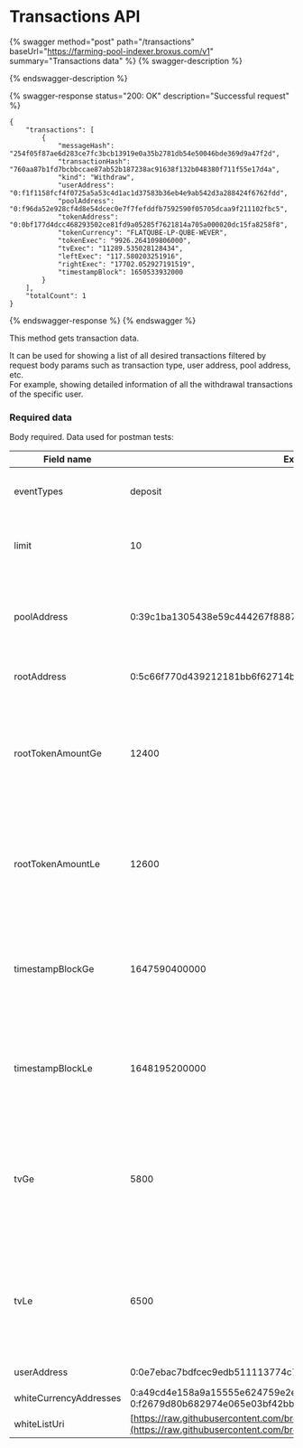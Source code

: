 # Transactions API

{% swagger method="post" path="/transactions" baseUrl="https://farming-pool-indexer.broxus.com/v1" summary="Transactions data" %}
{% swagger-description %}

{% endswagger-description %}

{% swagger-response status="200: OK" description="Successful request" %}
```
{
    "transactions": [
        {
            "messageHash": "254f05f87ae6d283ce7fc3bcb13919e0a35b2781db54e50046bde369d9a47f2d",
            "transactionHash": "760aa87b1fd7bcbbccae87ab52b187238ac91638f132b048380f711f55e17d4a",
            "kind": "Withdraw",
            "userAddress": "0:f1f1158fcf4f0725a5a53c4d1ac1d37583b36eb4e9ab542d3a288424f6762fdd",
            "poolAddress": "0:f96da52e928cf4d8e54dcec0e7f7fefddfb7592590f05705dcaa9f211102fbc5",
            "tokenAddress": "0:0bf177d4dcc468293502ce81fd9a05285f7621814a705a000020dc15fa8258f8",
            "tokenCurrency": "FLATQUBE-LP-QUBE-WEVER",
            "tokenExec": "9926.264109806000",
            "tvExec": "11289.535028128434",
            "leftExec": "117.580203251916",
            "rightExec": "17702.052927191519",
            "timestampBlock": 1650533932000
        }
    ],
    "totalCount": 1
}
```
{% endswagger-response %}
{% endswagger %}

This method gets transaction data.

It can be used for showing a list of all desired transactions filtered by request body params such as transaction type, user address, pool address, etc. \
For example, showing detailed information of all the withdrawal transactions of the specific user.

### Required data

Body required. Data used for postman tests:

| Field name             | Example value                                                                                                                                        | Comment                                                                                                  |
| ---------------------- | ---------------------------------------------------------------------------------------------------------------------------------------------------- | -------------------------------------------------------------------------------------------------------- |
| eventTypes             | deposit                                                                                                                                              | type of transaction (deposit, withdraw…)                                                                 |
| limit                  | 10                                                                                                                                                   | maximum number of transactions that should be returned                                                   |
| poolAddress            | 0:39c1ba1305438e59c444267f8887d3ceb7312ab906760b8b891c865217ea8ff0                                                                                   | address of the farming pool in which transactions are being processed                                    |
| rootAddress            | 0:5c66f770d439212181bb6f62714bc235f754653ad9e2aca5a685ff7979174ea2                                                                                   | address of the LP token                                                                                  |
| rootTokenAmountGe      | 12400                                                                                                                                                | value used for filtering all transactions with lp token amount greater than or equal to this             |
| rootTokenAmountLe      | 12600                                                                                                                                                | value used for filtering all transactions with lp token amount less than or equal to this                |
| timestampBlockGe       | 1647590400000                                                                                                                                        | date time used for filtering all transactions with block timestamp greater than or equal to this         |
| timestampBlockLe       | 1648195200000                                                                                                                                        | date time used for filtering all transactions with block timestamp less than or equal to this            |
| tvGe                   | 5800                                                                                                                                                 | value used for filtering all transactions with total value amount (in USD) greater than or equal to this |
| tvLe                   | 6500                                                                                                                                                 | value used for filtering all transactions with total value amount (in USD) less than or equal to this    |
| userAddress            | 0:0e7ebac7bdfcec9edb511113774c75e8c4949d2c5ab2b903837bd2ff04128d68                                                                                   | address of the user                                                                                      |
| whiteCurrencyAddresses | 0:a49cd4e158a9a15555e624759e2e4e766d22600b7800d891e46f9291f044a93d, 0:f2679d80b682974e065e03bf42bbee285ce7c587eb153b41d761ebfd954c45e1               | -                                                                                                        |
| whiteListUri           | [https://raw.githubusercontent.com/broxus/ton-assets/master/manifest.json](https://raw.githubusercontent.com/broxus/ton-assets/master/manifest.json) | path to the whitelist                                                                                    |

